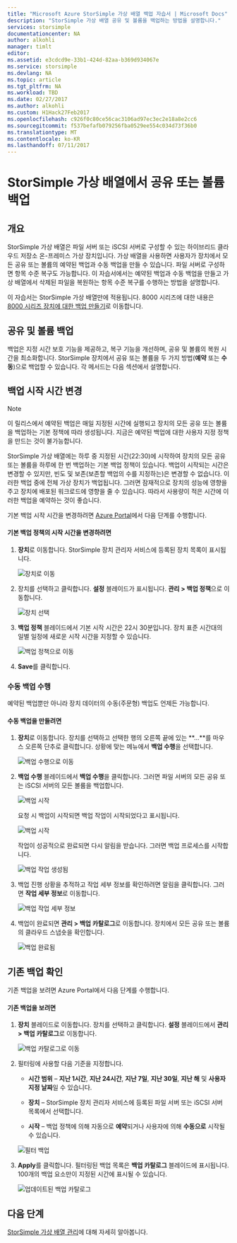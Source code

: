 ```yaml
---
title: "Microsoft Azure StorSimple 가상 배열 백업 자습서 | Microsoft Docs"
description: "StorSimple 가상 배열 공유 및 볼륨을 백업하는 방법을 설명합니다."
services: storsimple
documentationcenter: NA
author: alkohli
manager: timlt
editor: 
ms.assetid: e3cdcd9e-33b1-424d-82aa-b369d934067e
ms.service: storsimple
ms.devlang: NA
ms.topic: article
ms.tgt_pltfrm: NA
ms.workload: TBD
ms.date: 02/27/2017
ms.author: alkohli
ms.custom: H1Hack27Feb2017
ms.openlocfilehash: c926f0c80ce56cac3106ad97ec3ec2e18a8e2cc6
ms.sourcegitcommit: f537befafb079256fba0529ee554c034d73f36b0
ms.translationtype: MT
ms.contentlocale: ko-KR
ms.lasthandoff: 07/11/2017
---
```

# <a name="back-up-shares-or-volumes-on-your-storsimple-virtual-array"></a>StorSimple 가상 배열에서 공유 또는 볼륨 백업

## <a name="overview"></a>개요

StorSimple 가상 배열은 파일 서버 또는 iSCSI 서버로 구성할 수 있는 하이브리드 클라우드 저장소 온-프레미스 가상 장치입니다. 가상 배열을 사용하면 사용자가 장치에서 모든 공유 또는 볼륨의 예약된 백업과 수동 백업을 만들 수 있습니다. 파일 서버로 구성하면 항목 수준 복구도 가능합니다. 이 자습서에서는 예약된 백업과 수동 백업을 만들고 가상 배열에서 삭제된 파일을 복원하는 항목 수준 복구를 수행하는 방법을 설명합니다.

이 자습서는 StorSimple 가상 배열만에 적용됩니다. 8000 시리즈에 대한 내용은 [8000 시리즈 장치에 대한 백업 만들기](storsimple-manage-backup-policies-u2.md)로 이동합니다.

## <a name="back-up-shares-and-volumes"></a>공유 및 볼륨 백업

백업은 지정 시간 보호 기능을 제공하고, 복구 기능을 개선하며, 공유 및 볼륨의 복원 시간을 최소화합니다. StorSimple 장치에서 공유 또는 볼륨을 두 가지 방법(**예약** 또는 **수동**)으로 백업할 수 있습니다. 각 메서드는 다음 섹션에서 설명합니다.

## <a name="change-the-backup-start-time"></a>백업 시작 시간 변경

> [!NOTE]
> 이 릴리스에서 예약된 백업은 매일 지정된 시간에 실행되고 장치의 모든 공유 또는 볼륨을 백업하는 기본 정책에 따라 생성됩니다. 지금은 예약된 백업에 대한 사용자 지정 정책을 만드는 것이 불가능합니다.


StorSimple 가상 배열에는 하루 중 지정된 시간(22:30)에 시작하여 장치의 모든 공유 또는 볼륨을 하루에 한 번 백업하는 기본 백업 정책이 있습니다. 백업이 시작되는 시간은 변경할 수 있지만, 빈도 및 보존(보존할 백업의 수를 지정하는)은 변경할 수 없습니다. 이러한 백업 중에 전체 가상 장치가 백업됩니다. 그러면 잠재적으로 장치의 성능에 영향을 주고 장치에 배포된 워크로드에 영향을 줄 수 있습니다. 따라서 사용량이 적은 시간에 이러한 백업을 예약하는 것이 좋습니다.

 기본 백업 시작 시간을 변경하려면 [Azure Portal](https://portal.azure.com/)에서 다음 단계를 수행합니다.

#### <a name="to-change-the-start-time-for-the-default-backup-policy"></a>기본 백업 정책의 시작 시간을 변경하려면

1. **장치**로 이동합니다. StorSimple 장치 관리자 서비스에 등록된 장치 목록이 표시됩니다. 
   
    ![장치로 이동](./media/storsimple-virtual-array-backup/changebuschedule1.png)

2. 장치를 선택하고 클릭합니다. **설정** 블레이드가 표시됩니다. **관리 > 백업 정책**으로 이동합니다.
   
    ![장치 선택](./media/storsimple-virtual-array-backup/changebuschedule2.png)

3. **백업 정책** 블레이드에서 기본 시작 시간은 22시 30분입니다. 장치 표준 시간대의 일별 일정에 새로운 시작 시간을 지정할 수 있습니다.
   
    ![백업 정책으로 이동](./media/storsimple-virtual-array-backup/changebuschedule5.png)

4. **Save**를 클릭합니다.

### <a name="take-a-manual-backup"></a>수동 백업 수행

예약된 백업뿐만 아니라 장치 데이터의 수동(주문형) 백업도 언제든 가능합니다.

#### <a name="to-create-a-manual-backup"></a>수동 백업을 만들려면

1. **장치**로 이동합니다. 장치를 선택하고 선택한 행의 오른쪽 끝에 있는 **...**를 마우스 오른쪽 단추로 클릭합니다. 상황에 맞는 메뉴에서 **백업 수행**을 선택합니다.
   
    ![백업 수행으로 이동](./media/storsimple-virtual-array-backup/takebackup1m.png)

2. **백업 수행** 블레이드에서 **백업 수행**을 클릭합니다. 그러면 파일 서버의 모든 공유 또는 iSCSI 서버의 모든 볼륨을 백업합니다. 
   
    ![백업 시작](./media/storsimple-virtual-array-backup/takebackup2m.png)
   
    요청 시 백업이 시작되면 백업 작업이 시작되었다고 표시됩니다.
   
    ![백업 시작](./media/storsimple-virtual-array-backup/takebackup3m.png) 
   
    작업이 성공적으로 완료되면 다시 알림을 받습니다. 그러면 백업 프로세스를 시작합니다.
   
    ![백업 작업 생성됨](./media/storsimple-virtual-array-backup/takebackup4m.png)

3. 백업 진행 상황을 추적하고 작업 세부 정보를 확인하려면 알림을 클릭합니다. 그러면 **작업 세부 정보**로 이동합니다.
   
     ![백업 작업 세부 정보](./media/storsimple-virtual-array-backup/takebackup5m.png)

4. 백업이 완료되면 **관리 > 백업 카탈로그**로 이동합니다. 장치에서 모든 공유 또는 볼륨의 클라우드 스냅숏을 확인합니다.
   
    ![백업 완료됨](./media/storsimple-virtual-array-backup/takebackup19m.png) 

## <a name="view-existing-backups"></a>기존 백업 확인
기존 백업을 보려면 Azure Portal에서 다음 단계를 수행합니다.

#### <a name="to-view-existing-backups"></a>기존 백업을 보려면

1. **장치** 블레이드로 이동합니다. 장치를 선택하고 클릭합니다. **설정** 블레이드에서 **관리 > 백업 카탈로그**로 이동합니다.
   
    ![백업 카탈로그로 이동](./media/storsimple-virtual-array-backup/viewbackups1.png)
2. 필터링에 사용할 다음 기준을 지정합니다.
   
    - **시간 범위** – **지난 1시간**, **지난 24시간**, **지난 7일**, **지난 30일**, **지난 해** 및 **사용자 지정 날짜**일 수 있습니다.
    
    - **장치** – StorSimple 장치 관리자 서비스에 등록된 파일 서버 또는 iSCSI 서버 목록에서 선택합니다.
   
    - **시작** – 백업 정책에 의해 자동으로 **예약**되거나 사용자에 의해 **수동으로** 시작될 수 있습니다.
   
    ![필터 백업](./media/storsimple-virtual-array-backup/viewbackups2.png)

3. **Apply**를 클릭합니다. 필터링된 백업 목록은 **백업 카탈로그** 블레이드에 표시됩니다. 100개의 백업 요소만이 지정된 시간에 표시될 수 있습니다.
   
    ![업데이트된 백업 카탈로그](./media/storsimple-virtual-array-backup/viewbackups3.png)

## <a name="next-steps"></a>다음 단계

[StorSimple 가상 배열 관리](storsimple-ova-web-ui-admin.md)에 대해 자세히 알아봅니다.

